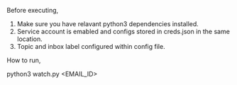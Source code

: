 Before executing,

1. Make sure you have relavant python3 dependencies installed.
2. Service account is emabled and configs stored in creds.json in the same location.
3. Topic and inbox label configured within config file.

How to run,

python3 watch.py <EMAIL_ID>